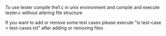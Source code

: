<p>To use tester compile the1.c in unix environment and compile and execute tester.c without altering file structure</p>
<p>If you want to add or remove some test cases please execute "ls test-case > test-cases.txt" after adding or removing files</p>